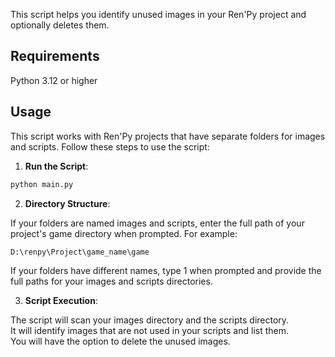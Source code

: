 This script helps you identify unused images in your Ren'Py project and optionally deletes them.

## Requirements
  Python 3.12 or higher
## Usage
This script works with Ren'Py projects that have separate folders for images and scripts. Follow these steps to use the script:

1. **Run the Script**:

```bash
python main.py
```
2. **Directory Structure**:

If your folders are named images and scripts, enter the full path of your project's game directory when prompted. For example:
```bash
D:\renpy\Project\game_name\game
```
If your folders have different names, type 1 when prompted and provide the full paths for your images and scripts directories.

3. **Script Execution**:

The script will scan your images directory and the scripts directory.  
It will identify images that are not used in your scripts and list them.  
You will have the option to delete the unused images.  
